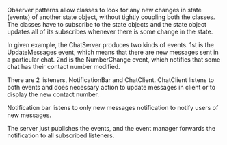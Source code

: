 Observer patterns allow classes to look for any
new changes in state (events) of another state object, 
without tightly coupling both the classes. The classes 
have to subscribe to the state objects and the state 
object updates all of its subscribes whenever there 
is some change in the state.

In given example, the ChatServer produces two kinds of events.
1st is the UpdateMessages event, which means that there are 
new messages sent in a particular chat. 2nd is the NumberChange
event, which notifies that some chat has their contact number
modified.

There are 2 listeners, NotificationBar and ChatClient. ChatClient
listens to both events and does necessary action to update messages
in client or to display the new contact number.

Notification bar listens to only new messages notification to notify
users of new messages.

The server just publishes the events, and the event manager forwards
the notification to all subscribed listeners.